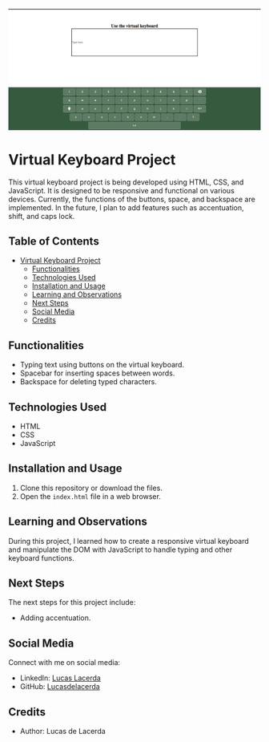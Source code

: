 ![Project Cover](./assets/cover.png)

# Virtual Keyboard Project

This virtual keyboard project is being developed using HTML, CSS, and JavaScript. It is designed to be responsive and functional on various devices. Currently, the functions of the buttons, space, and backspace are implemented. In the future, I plan to add features such as accentuation, shift, and caps lock.

## Table of Contents

- [Virtual Keyboard Project](#virtual-keyboard-project)
  - [Functionalities](#functionalities)
  - [Technologies Used](#technologies-used)
  - [Installation and Usage](#installation-and-usage)
  - [Learning and Observations](#learning-and-observations)
  - [Next Steps](#next-steps)
  - [Social Media](#social-media)
  - [Credits](#credits)

## Functionalities

- Typing text using buttons on the virtual keyboard.
- Spacebar for inserting spaces between words.
- Backspace for deleting typed characters.

## Technologies Used

- HTML
- CSS
- JavaScript

## Installation and Usage

1. Clone this repository or download the files.
2. Open the `index.html` file in a web browser.

## Learning and Observations

During this project, I learned how to create a responsive virtual keyboard and manipulate the DOM with JavaScript to handle typing and other keyboard functions.

## Next Steps

The next steps for this project include:
- Adding accentuation.

## Social Media

Connect with me on social media:
- LinkedIn: [Lucas Lacerda](https://www.linkedin.com/in/lucas-lacerda-066316186/)
- GitHub: [Lucasdelacerda](https://github.com/Lucasdelacerda)

## Credits

- Author: Lucas de Lacerda
